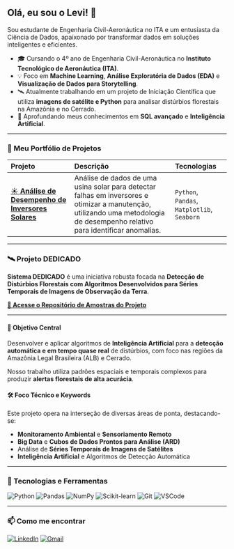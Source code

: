 ## Olá, eu sou o Levi! 👋

Sou estudante de Engenharia Civil-Aeronáutica no ITA e um entusiasta da Ciência de Dados, apaixonado por transformar dados em soluções inteligentes e eficientes.

- 🎓 Cursando o 4º ano de Engenharia Civil-Aeronáutica no **Instituto Tecnológico de Aeronáutica (ITA)**.
- 💡 Foco em **Machine Learning**, **Análise Exploratória de Dados (EDA)** e **Visualização de Dados para Storytelling**.
- 🛰️ Atualmente trabalhando em um projeto de Iniciação Científica que utiliza **imagens de satélite e Python** para analisar distúrbios florestais na Amazônia e no Cerrado.
- 🌱 Aprofundando meus conhecimentos em **SQL avançado** e **Inteligência Artificial**.

---

### 🎲 Meu Portfólio de Projetos

| Projeto | Descrição | Tecnologias |
| :--- | :--- | :--- |
| [☀️ **Análise de Desempenho de Inversores Solares**](https://github.com/levi-de-lima/solar-energy) | Análise de dados de uma usina solar para detectar falhas em inversores e otimizar a manutenção, utilizando uma metodologia de desempenho relativo para identificar anomalias. | `Python`, `Pandas`, `Matplotlib`, `Seaborn` |

---

### 🛰️ Projeto DEDICADO

**Sistema DEDICADO** é uma iniciativa robusta focada na **Detecção de Distúrbios Florestais com Algoritmos Desenvolvidos para Séries Temporais de Imagens de Observação da Terra**.

[**🔗 Acesse o Repositório de Amostras do Projeto**](https://github.com/AlbyDR/dedicado_Amostras)

---

#### 🎯 Objetivo Central

Desenvolver e aplicar algoritmos de **Inteligência Artificial** para a **detecção automática e em tempo quase real** de distúrbios, com foco nas regiões da Amazônia Legal Brasileira (ALB) e Cerrado.

Nosso trabalho utiliza padrões espaciais e temporais complexos para produzir **alertas florestais de alta acurácia**.

#### 🛠️ Foco Técnico e Keywords

Este projeto opera na interseção de diversas áreas de ponta, destacando-se:

* **Monitoramento Ambiental** e **Sensoriamento Remoto**
* **Big Data** e **Cubos de Dados Prontos para Análise (ARD)**
* Análise de **Séries Temporais de Imagens de Satélites**
* **Inteligência Artificial** e Algoritmos de Detecção Automática

---

### 🔧 Tecnologias e Ferramentas

![Python](https://img.shields.io/badge/Python-3776AB?style=for-the-badge&logo=python&logoColor=white)
![Pandas](https://img.shields.io/badge/Pandas-150458?style=for-the-badge&logo=pandas&logoColor=white)
![NumPy](https://img.shields.io/badge/NumPy-013243?style=for-the-badge&logo=numpy&logoColor=white)
![Scikit-learn](https://img.shields.io/badge/scikit--learn-F7931E?style=for-the-badge&logo=scikit-learn&logoColor=white)
![Git](https://img.shields.io/badge/GIT-E44C30?style=for-the-badge&logo=git&logoColor=white)
![VSCode](https://img.shields.io/badge/VSCode-0078D4?style=for-the-badge&logo=visual%20studio%20code&logoColor=white)

---

### 📫 Como me encontrar

[![LinkedIn](https://img.shields.io/badge/LinkedIn-0A66C2?style=for-the-badge&logo=linkedin&logoColor=white)](https://www.linkedin.com/in/levi-de-lima-0ab92026b/)
[![Gmail](https://img.shields.io/badge/Gmail-D14836?style=for-the-badge&logo=gmail&logoColor=white)](https://mail.google.com/mail/u/0/#inbox)

